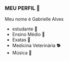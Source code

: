 ### MEU PERFIL 👋

Meu nome é Gabrielle Alves

- estudante 🧠
- Ensino Médio 🏫
- Exatas 📒
- Medicina Veterinária 🐕
- Música 🎹 

